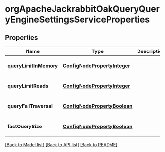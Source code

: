 # orgApacheJackrabbitOakQueryQueryEngineSettingsServiceProperties

## Properties
Name | Type | Description | Notes
------------ | ------------- | ------------- | -------------
**queryLimitInMemory** | [**ConfigNodePropertyInteger**](ConfigNodePropertyInteger.md) |  | [optional] [default to null]
**queryLimitReads** | [**ConfigNodePropertyInteger**](ConfigNodePropertyInteger.md) |  | [optional] [default to null]
**queryFailTraversal** | [**ConfigNodePropertyBoolean**](ConfigNodePropertyBoolean.md) |  | [optional] [default to null]
**fastQuerySize** | [**ConfigNodePropertyBoolean**](ConfigNodePropertyBoolean.md) |  | [optional] [default to null]

[[Back to Model list]](../README.md#documentation-for-models) [[Back to API list]](../README.md#documentation-for-api-endpoints) [[Back to README]](../README.md)


